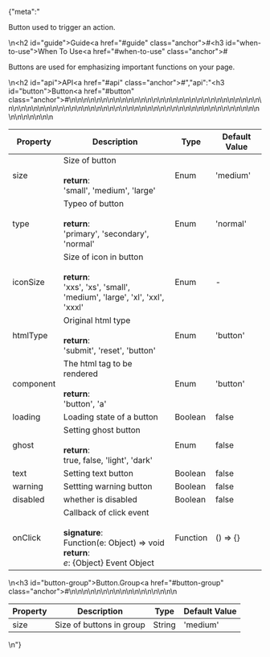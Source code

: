 {"meta":"<p>Button used to trigger an action.</p>\n<h2 id=\"guide\">Guide<a href=\"#guide\" class=\"anchor\">#</a></h2><h3 id=\"when-to-use\">When To Use<a href=\"#when-to-use\" class=\"anchor\">#</a></h3><p>Buttons are used for emphasizing important functions on your page.</p>\n<h2 id=\"api\">API<a href=\"#api\" class=\"anchor\">#</a></h2>","api":"<h3 id=\"button\">Button<a href=\"#button\" class=\"anchor\">#</a></h3><table>\n<thead>\n<tr>\n<th>Property</th>\n<th>Description</th>\n<th>Type</th>\n<th>Default Value</th>\n</tr>\n</thead>\n<tbody>\n<tr>\n<td>size</td>\n<td>Size of button<br><br><strong>return</strong>:<br>&apos;small&apos;, &apos;medium&apos;, &apos;large&apos;</td>\n<td>Enum</td>\n<td>&apos;medium&apos;</td>\n</tr>\n<tr>\n<td>type</td>\n<td>Typeo of button<br><br><strong>return</strong>:<br>&apos;primary&apos;, &apos;secondary&apos;, &apos;normal&apos;</td>\n<td>Enum</td>\n<td>&apos;normal&apos;</td>\n</tr>\n<tr>\n<td>iconSize</td>\n<td>Size of icon in button <br><br><strong>return</strong>:<br>&apos;xxs&apos;, &apos;xs&apos;, &apos;small&apos;, &apos;medium&apos;, &apos;large&apos;, &apos;xl&apos;, &apos;xxl&apos;, &apos;xxxl&apos;</td>\n<td>Enum</td>\n<td>-</td>\n</tr>\n<tr>\n<td>htmlType</td>\n<td>Original html type <br><br><strong>return</strong>:<br>&apos;submit&apos;, &apos;reset&apos;, &apos;button&apos;</td>\n<td>Enum</td>\n<td>&apos;button&apos;</td>\n</tr>\n<tr>\n<td>component</td>\n<td>The html tag to be rendered <br><br><strong>return</strong>:<br>&apos;button&apos;, &apos;a&apos;</td>\n<td>Enum</td>\n<td>&apos;button&apos;</td>\n</tr>\n<tr>\n<td>loading</td>\n<td>Loading state of a button</td>\n<td>Boolean</td>\n<td>false</td>\n</tr>\n<tr>\n<td>ghost</td>\n<td>Setting ghost button<br><br><strong>return</strong>:<br>true, false, &apos;light&apos;, &apos;dark&apos;</td>\n<td>Enum</td>\n<td>false</td>\n</tr>\n<tr>\n<td>text</td>\n<td>Setting text button</td>\n<td>Boolean</td>\n<td>false</td>\n</tr>\n<tr>\n<td>warning</td>\n<td>Settting warning button</td>\n<td>Boolean</td>\n<td>false</td>\n</tr>\n<tr>\n<td>disabled</td>\n<td>whether is disabled</td>\n<td>Boolean</td>\n<td>false</td>\n</tr>\n<tr>\n<td>onClick</td>\n<td>Callback of click event <br><br><strong>signature</strong>:<br>Function(e: Object) =&gt; void<br><strong>return</strong>:<br>_e_: {Object} Event Object</td>\n<td>Function</td>\n<td>() =&gt; {}</td>\n</tr>\n</tbody>\n</table>\n<h3 id=\"button-group\">Button.Group<a href=\"#button-group\" class=\"anchor\">#</a></h3><table>\n<thead>\n<tr>\n<th>Property</th>\n<th>Description</th>\n<th>Type</th>\n<th>Default Value</th>\n</tr>\n</thead>\n<tbody>\n<tr>\n<td>size</td>\n<td>Size of buttons in group</td>\n<td>String</td>\n<td>&apos;medium&apos;</td>\n</tr>\n</tbody>\n</table>\n"}